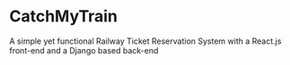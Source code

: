 # CatchMyTrain
A simple yet functional Railway Ticket Reservation System with a React.js front-end and a Django based back-end
